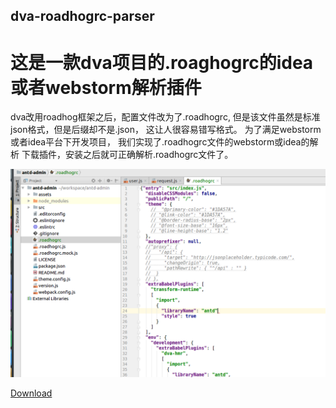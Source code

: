 dva-roadhogrc-parser
---
# 这是一款dva项目的.roaghogrc的idea 或者webstorm解析插件

dva改用roadhog框架之后，配置文件改为了.roadhogrc,
但是该文件虽然是标准json格式，但是后缀却不是.json，
这让人很容易错写格式。
为了满足webstorm或者idea平台下开发项目，
我们实现了.roadhogrc文件的webstorm或idea的解析
下载插件，安装之后就可正确解析.roadhogrc文件了。


![效果](./img/roadhogshow.png)

[Download](https://raw.githubusercontent.com/nianhua110/roadhogrc-parser/master/roadhogrc-parser.jar)